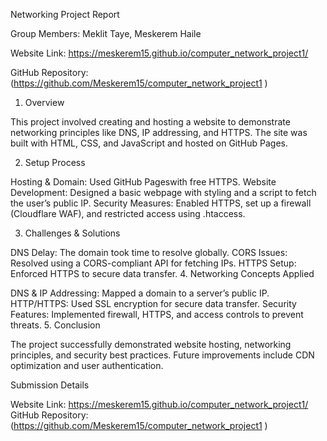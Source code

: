Networking Project Report

Group Members: Meklit Taye, Meskerem Haile

Website Link:  https://meskerem15.github.io/computer_network_project1/

GitHub Repository: (https://github.com/Meskerem15/computer_network_project1 )

1. Overview

This project involved creating and hosting a website to demonstrate networking principles like DNS, IP addressing, and HTTPS. 
The site was built with HTML, CSS, and JavaScript and hosted on GitHub Pages.

2. Setup Process

Hosting & Domain: Used GitHub Pageswith free HTTPS.
Website Development: Designed a basic webpage with styling and a script to fetch the user’s public IP.
Security Measures: Enabled HTTPS, set up a firewall (Cloudflare WAF), and restricted access using .htaccess.

3. Challenges & Solutions

DNS Delay: The domain took time to resolve globally.
CORS Issues: Resolved using a CORS-compliant API for fetching IPs.
HTTPS Setup: Enforced HTTPS to secure data transfer.
4. Networking Concepts Applied

DNS & IP Addressing: Mapped a domain to a server’s public IP.
HTTP/HTTPS: Used SSL encryption for secure data transfer.
Security Features: Implemented firewall, HTTPS, and access controls to prevent threats.
5. Conclusion

The project successfully demonstrated website hosting, networking principles, and security best practices. 
Future improvements include CDN optimization and user authentication.

Submission Details

Website Link:  https://meskerem15.github.io/computer_network_project1/
GitHub Repository: (https://github.com/Meskerem15/computer_network_project1 )
